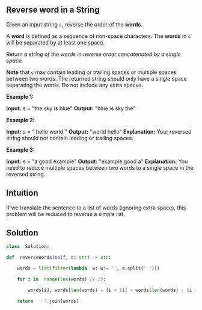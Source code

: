 ﻿
## Reverse word in a String
Given an input string  `s`, reverse the order of the  **words**.

A  **word**  is defined as a sequence of non-space characters. The  **words**  in  `s`  will be separated by at least one space.

Return  _a string of the words in reverse order concatenated by a single space._

**Note**  that  `s`  may contain leading or trailing spaces or multiple spaces between two words. The returned string should only have a single space separating the words. Do not include any extra spaces.

**Example 1:**

**Input:** s = "the sky is blue"
**Output:** "blue is sky the"

**Example 2:**

**Input:** s = "  hello world  "
**Output:** "world hello"
**Explanation:** Your reversed string should not contain leading or trailing spaces.

**Example 3:**

**Input:** s = "a good   example"
**Output:** "example good a"
**Explanation:** You need to reduce multiple spaces between two words to a single space in the reversed string.


## Intuition

If we translate the sentence to a list of words (ignoring extra space), this problem will be reduced to reverse a simple list. 

## Solution

```python
class  Solution:

def  reverseWords(self, s: str) -> str:

	words = list(filter(lambda  w: w!= '', s.split(' ')))

	for i in  range(len(words) // 2):

		words[i], words[len(words) - (i + 1)] = words[len(words) - (i + 1)], words[i]

	return  ' '.join(words)
```

